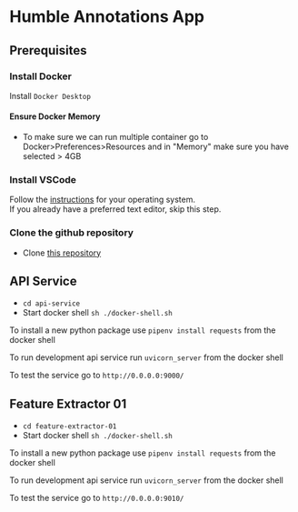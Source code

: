 # Humble Annotations App

## Prerequisites
### Install Docker 
Install `Docker Desktop`

#### Ensure Docker Memory
- To make sure we can run multiple container go to Docker>Preferences>Resources and in "Memory" make sure you have selected > 4GB

### Install VSCode  
Follow the [instructions](https://code.visualstudio.com/download) for your operating system.  
If you already have a preferred text editor, skip this step.  

### Clone the github repository
- Clone [this repository](https://github.com/HLexG/humble-annotations)

## API Service
-  `cd api-service`
- Start docker shell `sh ./docker-shell.sh`

To install a new python package use `pipenv install requests` from the docker shell

To run development api service run `uvicorn_server` from the docker shell

To test the service go to `http://0.0.0.0:9000/`

## Feature Extractor 01
-  `cd feature-extractor-01`
- Start docker shell `sh ./docker-shell.sh`

To install a new python package use `pipenv install requests` from the docker shell

To run development api service run `uvicorn_server` from the docker shell

To test the service go to `http://0.0.0.0:9010/`